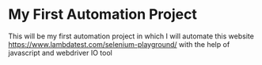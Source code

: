 # My First Automation Project 
This will be my first automation project in which I will automate this website https://www.lambdatest.com/selenium-playground/ with the help of javascript and webdriver IO tool
